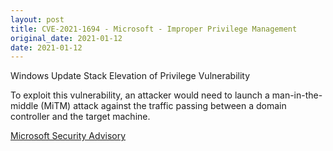 ```yaml
---
layout: post
title: CVE-2021-1694 - Microsoft - Improper Privilege Management
original_date: 2021-01-12
date: 2021-01-12
---
```


Windows Update Stack Elevation of Privilege Vulnerability

To exploit this vulnerability, an attacker would need to launch a man-in-the-middle (MiTM) attack against the traffic passing between a domain controller and the target machine.

[Microsoft Security Advisory](https://msrc.microsoft.com/update-guide/en-US/vulnerability/CVE-2021-1694)